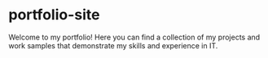 # portfolio-site
Welcome to my portfolio! Here you can find a collection of my projects and work samples that demonstrate my skills and experience in IT. 
